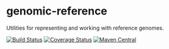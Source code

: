 # genomic-reference
Utilities for representing and working with reference genomes.

[![Build Status](https://travis-ci.org/hammerlab/genomic-reference.svg?branch=master)](https://travis-ci.org/hammerlab/genomic-reference)
[![Coverage Status](https://coveralls.io/repos/github/hammerlab/genomic-reference/badge.svg?branch=master)](https://coveralls.io/github/hammerlab/genomic-reference?branch=master)
[![Maven Central](https://img.shields.io/maven-central/v/org.hammerlab.genomics/reference_2.11.svg?maxAge=600)](http://search.maven.org/#search%7Cga%7C1%7Creference)
